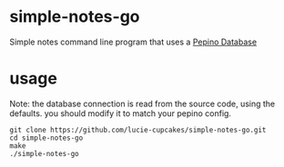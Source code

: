 # simple-notes-go

Simple notes command line program that uses a [Pepino Database](https://github.com/lucie-cupcakes/pepino)

# usage
Note: the database connection is read from the source code, using the defaults.
you should modify it to match your pepino config.

	git clone https://github.com/lucie-cupcakes/simple-notes-go.git
	cd simple-notes-go
	make
	./simple-notes-go

